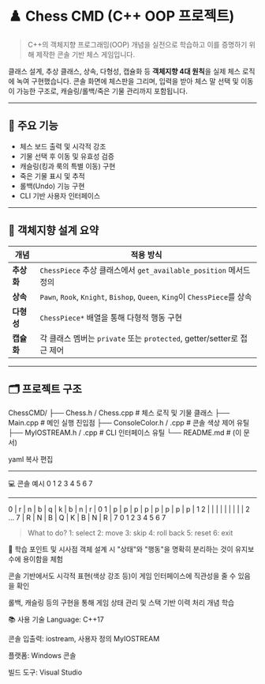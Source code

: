 # ♟️ Chess CMD (C++ OOP 프로젝트)

> C++의 객체지향 프로그래밍(OOP) 개념을 실전으로 학습하고 이를 증명하기 위해 제작한 콘솔 기반 체스 게임입니다.

클래스 설계, 추상 클래스, 상속, 다형성, 캡슐화 등 **객체지향 4대 원칙**을 실제 체스 로직에 녹여 구현했습니다. 콘솔 화면에 체스판을 그리며, 입력을 받아 체스 말 선택 및 이동이 가능한 구조로, 캐슬링/롤백/죽은 기물 관리까지 포함됩니다.

---

## 🔧 주요 기능

- 체스 보드 출력 및 시각적 강조
- 기물 선택 후 이동 및 유효성 검증
- 캐슬링(킹과 룩의 특별 이동) 구현
- 죽은 기물 표시 및 추적
- 롤백(Undo) 기능 구현
- CLI 기반 사용자 인터페이스

---

## 🧠 객체지향 설계 요약

| 개념         | 적용 방식 |
|--------------|-----------|
| **추상화**   | `ChessPiece` 추상 클래스에서 `get_available_position` 메서드 정의 |
| **상속**     | `Pawn`, `Rook`, `Knight`, `Bishop`, `Queen`, `King`이 `ChessPiece`를 상속 |
| **다형성**   | `ChessPiece*` 배열을 통해 다형적 행동 구현 |
| **캡슐화**   | 각 클래스 멤버는 `private` 또는 `protected`, getter/setter로 접근 제어 |

---

## 🗂️ 프로젝트 구조

ChessCMD/ ├── Chess.h / Chess.cpp # 체스 로직 및 기물 클래스 ├── Main.cpp # 메인 실행 진입점 ├── ConsoleColor.h / .cpp # 콘솔 색상 제어 유틸 ├── MyIOSTREAM.h / .cpp # CLI 인터페이스 유틸 └── README.md # (이 문서)

yaml
복사
편집

---

💻 콘솔 예시
    0   1   2   3   4   5   6   7 
   --- --- --- --- --- --- --- --- 
0 | r | n | b | q | k | b | n | r | 0
1 | p | p | p | p | p | p | p | p | 1
2 |   |   |   |   |   |   |   |   | 2
...
7 | R | N | B | Q | K | B | N | R | 7
    0   1   2   3   4   5   6   7 

> What to do?
1: select
2: move
3: skip
4: roll back
5: reset
6: exit

🧪 학습 포인트 및 시사점
객체 설계 시 "상태"와 "행동"을 명확히 분리하는 것이 유지보수에 용이함을 체험

콘솔 기반에서도 시각적 표현(색상 강조 등)이 게임 인터페이스에 직관성을 줄 수 있음을 확인

롤백, 캐슬링 등의 구현을 통해 게임 상태 관리 및 스택 기반 이력 처리 개념 학습

📚 사용 기술
Language: C++17

콘솔 입출력: iostream, 사용자 정의 MyIOSTREAM

플랫폼: Windows 콘솔

빌드 도구: Visual Studio
